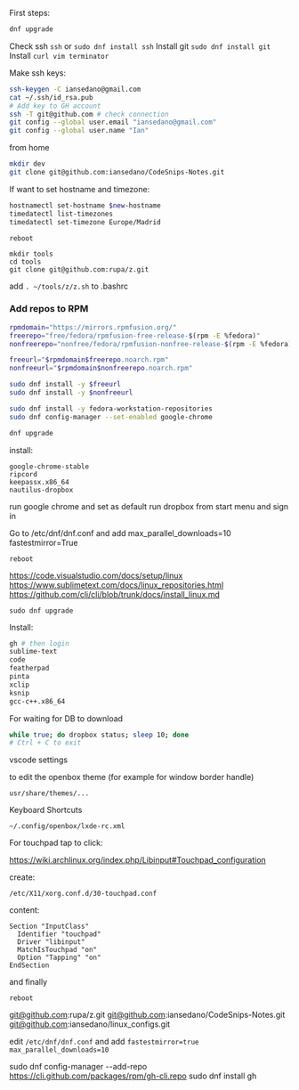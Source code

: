 First steps:

```bash
dnf upgrade
```

Check ssh `ssh` or `sudo dnf install ssh`
Install git `sudo dnf install git`
Install `curl vim terminator`

Make ssh keys:

```bash
ssh-keygen -C iansedano@gmail.com
cat ~/.ssh/id_rsa.pub
# Add key to GH account
ssh -T git@github.com # check connection
git config --global user.email "iansedano@gmail.com"
git config --global user.name "Ian"
```

from home

```bash
mkdir dev
git clone git@github.com:iansedano/CodeSnips-Notes.git
```

If want to set hostname and timezone:

```bash
hostnamectl set-hostname $new-hostname
timedatectl list-timezones
timedatectl set-timezone Europe/Madrid
```

`reboot`

```
mkdir tools
cd tools
git clone git@github.com:rupa/z.git
```

add `. ~/tools/z/z.sh` to .bashrc

### Add repos to RPM

```bash
rpmdomain="https://mirrors.rpmfusion.org/"
freerepo="free/fedora/rpmfusion-free-release-$(rpm -E %fedora)"
nonfreerepo="nonfree/fedora/rpmfusion-nonfree-release-$(rpm -E %fedora)"

freeurl="$rpmdomain$freerepo.noarch.rpm"
nonfreeurl="$rpmdomain$nonfreerepo.noarch.rpm"

sudo dnf install -y $freeurl
sudo dnf install -y $nonfreeurl

sudo dnf install -y fedora-workstation-repositories
sudo dnf config-manager --set-enabled google-chrome

dnf upgrade
```

install:

```
google-chrome-stable
ripcord
keepassx.x86_64
nautilus-dropbox
```

run google chrome and set as default
run dropbox from start menu and sign in

Go to /etc/dnf/dnf.conf and add
max_parallel_downloads=10
fastestmirror=True
  

```
reboot
```

https://code.visualstudio.com/docs/setup/linux
https://www.sublimetext.com/docs/linux_repositories.html
https://github.com/cli/cli/blob/trunk/docs/install_linux.md

```
sudo dnf upgrade
```

Install:

```bash
gh # then login
sublime-text
code
featherpad
pinta
xclip
ksnip
gcc-c++.x86_64
```

For waiting for DB to download

```bash
while true; do dropbox status; sleep 10; done
# Ctrl + C to exit
```

vscode settings

to edit the openbox theme (for example for window border handle)

```
usr/share/themes/...
```

Keyboard Shortcuts

```
~/.config/openbox/lxde-rc.xml
```


For touchpad tap to click:
  
https://wiki.archlinux.org/index.php/Libinput#Touchpad_configuration

create:  

    /etc/X11/xorg.conf.d/30-touchpad.conf  

content:  

    Section "InputClass"   
      Identifier "touchpad"  
      Driver "libinput"  
      MatchIsTouchpad "on"  
      Option "Tapping" "on"  
    EndSection

and finally  

    reboot


git@github.com:rupa/z.git
git@github.com:iansedano/CodeSnips-Notes.git
git@github.com:iansedano/linux_configs.git


edit `/etc/dnf/dnf.conf` and add `fastestmirror=true` `max_parallel_downloads=10`


sudo dnf config-manager --add-repo https://cli.github.com/packages/rpm/gh-cli.repo
sudo dnf install gh

